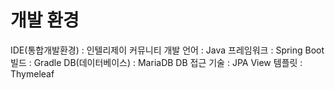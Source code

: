 # 개발 환경

IDE(통합개발환경) : 인텔리제이 커뮤니티
개발 언어 : Java
프레임워크 : Spring Boot
빌드 : Gradle
DB(데이터베이스) : MariaDB
DB 접근 기술 : JPA
View 템플릿 : Thymeleaf
